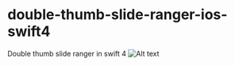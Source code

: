 # double-thumb-slide-ranger-ios-swift4
Double thumb slide ranger in swift 4
![Alt text](https://yi-server.herokuapp.com/getImage/product/1/1 "Title")
